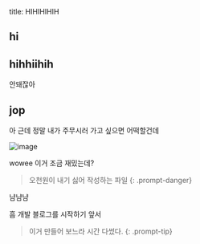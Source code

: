 title: HIHIHIHIH
## hi
## hihhiihih
안돼잖아 
## jop
아 근데 정말 내가 주무시러 가고 싶으면 어떡할건데

![image](https://user-images.githubusercontent.com/58683097/175305807-6e86d358-5500-4126-8d9c-b5194377a58e.png)

wowee 이거 조금 재밌는데?

 > 오천원이 내기 싫어 작성하는 파일
{: .prompt-danger} 



냠냠냠

흠 개발 블로그를 시작하기 앞서 

>이거 만들어 보느라 시간 다썼다.
{: .prompt-tip} 